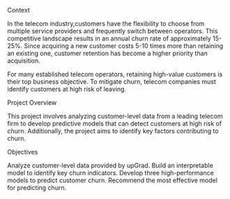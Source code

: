 Context


In the telecom industry,customers have the flexibility to choose from multiple service providers and frequently switch between operators. This competitive landscape results in an annual churn rate of approximately 15-25%. Since acquiring a new customer costs 5-10 times more than retaining an existing one, customer retention has become a higher priority than acquisition.

For many established telecom operators, retaining high-value customers is their top business objective. To mitigate churn, telecom companies must identify customers at high risk of leaving.

Project Overview


This project involves analyzing customer-level data from a leading telecom firm to develop predictive models that can detect customers at high risk of churn. Additionally, the project aims to identify key factors contributing to churn.




Objectives


Analyze customer-level data provided by upGrad.
Build an interpretable model to identify key churn indicators.
Develop three high-performance models to predict customer churn.
Recommend the most effective model for predicting churn.

